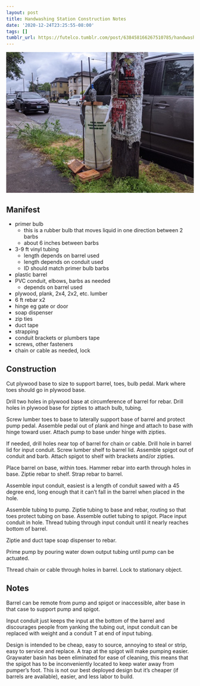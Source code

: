 ```yaml
---
layout: post
title: Handwashing Station Construction Notes
date: '2020-12-24T23:25:55-08:00'
tags: []
tumblr_url: https://futelco.tumblr.com/post/638458166267510785/handwashing-station-construction-notes
---
```

![](/images/blog/3e8cb76da1eeed82af46aed8f17d533422183303.jpg)

## Manifest

- primer bulb
  - this is a rubber bulb that moves liquid in one direction between 2 barbs
  - about 6 inches between barbs
- 3-9 ft vinyl tubing
  - length depends on barrel used
  - length depends on conduit used
  - ID should match primer bulb barbs
- plastic barrel
- PVC conduit, elbows, barbs as needed
  - depends on barrel used
- plywood, plank, 2x4, 2x2, etc. lumber
- 6 ft rebar x2
- hinge eg gate or door
- soap dispenser
- zip ties
- duct tape
- strapping
- conduit brackets or plumbers tape
- screws, other fasteners
- chain or cable as needed, lock

## Construction

Cut plywood base to size to support barrel, toes, bulb pedal. Mark where toes should go in plywood base.

Drill two holes in plywood base at circumference of barrel for rebar. Drill holes in plywood base for zipties to attach bulb, tubing.

Screw lumber toes to base to laterally support base of barrel and protect pump pedal. Assemble pedal out of plank and hinge and attach to base with hinge toward user. Attach pump to base under hinge with zipties.

If needed, drill holes near top of barrel for chain or cable. Drill hole in barrel lid for input conduit. Screw lumber shelf to barrel lid. Assemble spigot out of conduit and barb. Attach spigot to shelf with brackets and/or zipties.

Place barrel on base, within toes. Hammer rebar into earth through holes in base. Ziptie rebar to shelf. Strap rebar to barrel.

Assemble input conduit, easiest is a length of conduit sawed with a 45 degree end, long enough that it can’t fall in the barrel when placed in the hole.

Assemble tubing to pump. Ziptie tubing to base and rebar, routing so that toes protect tubing on base. Assemble outlet tubing to spigot. Place input conduit in hole. Thread tubing through input conduit until it nearly reaches bottom of barrel.

Ziptie and duct tape soap dispenser to rebar.

Prime pump by pouring water down output tubing until pump can be actuated.

Thread chain or cable through holes in barrel. Lock to stationary object.

## Notes

Barrel can be remote from pump and spigot or inaccessible, alter base in that case to support pump and spigot.

Input conduit just keeps the input at the bottom of the barrel and discourages people from yanking the tubing out, input conduit can be replaced with weight and a conduit T at end of input tubing.

Design is intended to be cheap, easy to source, annoying to steal or strip, easy to service and replace. A trap at the spigot will make pumping easier. Graywater basin has been eliminated for ease of cleaning, this means that the spigot has to be inconveniently located to keep water away from pumper’s foot. This is not our best deployed design but it’s cheaper (if barrels are available), easier, and less labor to build.

